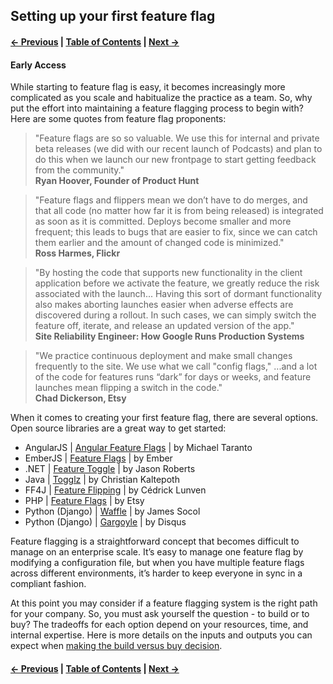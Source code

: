 ## Setting up your first feature flag

#### [← Previous](./2%20-%20Uses.md) | [Table of Contents](./README.md) | [Next →](4%20-%20Cleaning%20Up.md)

#### Early Access
While starting to feature flag is easy, it becomes increasingly more complicated as you scale and habitualize the practice as a team. So, why put the effort into maintaining a feature flagging process to begin with? Here are some quotes from feature flag proponents:

>"Feature flags are so so valuable. We use this for internal and private beta releases (we did with our recent launch of Podcasts) and plan to do this when we launch our new frontpage to start getting feedback from the community."  
>**Ryan Hoover, Founder of Product Hunt**

>"Feature flags and flippers mean we don’t have to do merges, and that all code (no matter how far it is from being released) is integrated as soon as it is committed. Deploys become smaller and more frequent; this leads to bugs that are easier to fix, since we can catch them earlier and the amount of changed code is minimized."  
>**Ross Harmes, Flickr**

>"By hosting the code that supports new functionality in the client application before we activate the feature, we greatly reduce the risk associated with the launch... Having this sort of dormant functionality also makes aborting launches easier when adverse effects are discovered during a rollout. In such cases, we can simply switch the feature off, iterate, and release an updated version of the app."  
>**Site Reliability Engineer: How Google Runs Production Systems**

>"We practice continuous deployment and make small changes frequently to the site. We use what we call "config flags," ...and a lot of the code for features runs “dark” for days or weeks, and feature launches mean flipping a switch in the code."  
>**Chad Dickerson, Etsy**

When it comes to creating your first feature flag, there are several options. Open source libraries are a great way to get started:

* AngularJS | [Angular Feature Flags](https://github.com/mjt01/angular-feature-flags) | by Michael Taranto
* EmberJS | [Feature Flags](https://guides.emberjs.com/v1.10.0/configuring-ember/feature-flags/) | by Ember
* .NET | [Feature Toggle](https://github.com/jason-roberts/FeatureToggle) | by Jason Roberts
* Java | [Togglz](http://www.togglz.org/) | by Christian Kaltepoth
* FF4J | [Feature Flipping](http://www.ff4j.org/) | by Cédrick Lunven
* PHP | [Feature Flags](https://github.com/etsy/feature) | by Etsy
* Python (Django) | [Waffle](https://github.com/jsocol/django-waffle) | by James Socol
* Python (Django) | [Gargoyle](https://github.com/disqus/gargoyle) | by Disqus

Feature flagging is a straightforward concept that becomes difficult to manage on an enterprise scale. It’s easy to manage one feature flag by modifying a configuration file, but when you have multiple feature flags across different environments, it’s harder to keep everyone in sync in a compliant fashion.

At this point you may consider if a feature flagging system is the right path for your company. So, you must ask yourself the question - to build or to buy? The tradeoffs for each option depend on your resources, time, and internal expertise. Here is more details on the inputs and outputs you can expect when [making the build versus buy decision](http://blog.launchdarkly.com/buying-vs-building-a-feature-flagging-system/).

#### [← Previous](./2%20-%20Uses.md) | [Table of Contents](./README.md) | [Next →](4%20-%20Cleaning%20Up.md)

